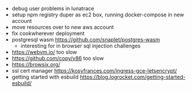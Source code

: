 
- debug user problems in lunatrace
- setup npm registry duper as ec2 box, running docker-compose in new account
- move resources over to new aws account
- fix cookwherever deployment
- postgresql wasm https://github.com/snaplet/postgres-wasm 
	- interesting for in browser sql injection challenges
- https://webvm.io/ too slow
- https://github.com/copy/v86 too slow
- https://browsix.org/
- ssl cert manager https://kosyfrances.com/ingress-gce-letsencrypt/
- getting started with esbuild https://blog.logrocket.com/getting-started-esbuild/